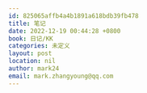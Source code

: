 ```yaml
---
id: 825065affb4a4b1891a618bdb39fb478
title: 笔记
date: 2022-12-19 00:44:28 +0800
book: 日记/KK
categories: 未定义
layout: post
location: nil
author: mark24
email: mark.zhangyoung@qq.com
---
```

  